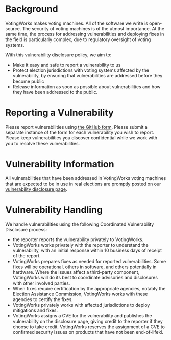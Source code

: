# Background
VotingWorks makes voting machines. All of the software we write is open-source. The security of voting machines is of the utmost importance.
At the same time, the process for addressing vulnerabilities and deploying fixes in the field is particularly complex, due to regulatory oversight of voting systems.

With this vulnerability disclosure policy, we aim to:
- Make it easy and safe to report a vulnerability to us
- Protect election jurisdictions with voting systems affected by the vulnerability, by ensuring that vulnerabilities are addressed before they become public
- Release information as soon as possible about vulnerabilities and how they have been addressed to the public.

# Reporting a Vulnerability
Please report vulnerabilities using [the GitHub form](https://github.com/votingworks/vxsuite/security/advisories/new).
Please submit a separate instance of the form for each vulnerability you wish to report.
Please keep vulnerabilities you discover confidential while we work with you to resolve these vulnerabilities.

# Vulnerability Information
All vulnerabilities that have been addressed in VotingWorks voting machines that are expected to be in use in real elections are promptly posted on our [vulnerability disclosure page](https://github.com/votingworks/vxsuite/security/advisories).

# Vulnerability Handling
We handle vulnerabilities using the following Coordinated Vulnerability Disclosure process:
- the reporter reports the vulnerability privately to VotingWorks.
- VotingWorks works privately with the reporter to understand the vulnerability, with an initial response within 10 business days of receipt of the report.
- VotingWorks prepares fixes as needed for reported vulnerabilities. Some fixes will be operational, others in software, and others potentially in hardware. Where the issues affect a third-party component, VotingWorks will do its best to coordinate advisories and disclosures with other involved parties.
- When fixes require certification by the appropriate agencies, notably the Election Assistance Commission, VotingWorks works with these agencies to certify the fixes.
- VotingWorks privately works with affected jurisdictions to deploy mitigations and fixes.
- VotingWorks assigns a CVE for the vulnerability and publishes the vulnerability on the disclosure page, giving credit to the reporter if they choose to take credit. VotingWorks reserves the assignment of a CVE to confirmed security issues on products that have not been end-of-life’d.
